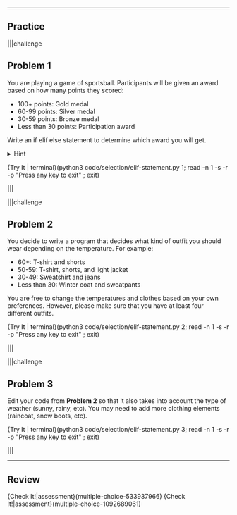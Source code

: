 ----------

## Practice

|||challenge
## Problem 1

You are playing a game of sportsball. Participants will be given an award based on how many points they scored:

* 100+ points: Gold medal
* 60-99 points: Silver medal
* 30-59 points: Bronze medal
* Less than 30 points: Participation award

Write an if elif else statement to determine which award you will get.

<details><summary>Hint</summary>This is similar to the grade program you saw on the last two pages.</details>

{Try It | terminal}(python3 code/selection/elif-statement.py 1; read -n 1 -s -r -p "Press any key to exit" ; exit)

|||

|||challenge
## Problem 2

You decide to write a program that decides what kind of outfit you should wear depending on the temperature. For example:

* 60+: T-shirt and shorts
* 50-59: T-shirt, shorts, and light jacket
* 30-49: Sweatshirt and jeans
* Less than 30: Winter coat and sweatpants

You are free to change the temperatures and clothes based on your own preferences. However, please make sure that you have at least four different outfits.

{Try It | terminal}(python3 code/selection/elif-statement.py 2; read -n 1 -s -r -p "Press any key to exit" ; exit)

|||

|||challenge
## Problem 3

Edit your code from **Problem 2** so that it also takes into account the type of weather (sunny, rainy, etc). You may need to add more clothing elements (raincoat, snow boots, etc).

{Try It | terminal}(python3 code/selection/elif-statement.py 3; read -n 1 -s -r -p "Press any key to exit" ; exit)

|||

----
## Review
{Check It!|assessment}(multiple-choice-533937966)
{Check It!|assessment}(multiple-choice-1092689061)

